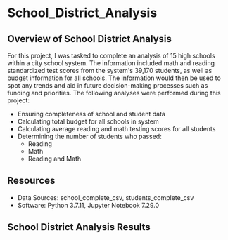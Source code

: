 # School_District_Analysis

## Overview of School District Analysis
For this project, I was tasked to complete an analysis of 15 high schools within a city school system. The information included math and reading standardized test scores from the system's 39,170 students, as well as budget information for all schools.  The information would then be used to spot any trends and aid in future decision-making processes such as funding and priorities. The following analyses were performed during this project:

 * Ensuring completeness of school and student data
 * Calculating total budget for all schools in system
 * Calculating average reading and math testing scores for all students
 * Determining the number of students who passed:
      + Reading
      + Math
      + Reading and Math
 


## Resources
- Data Sources: school_complete_csv, students_complete_csv
- Software: Python 3.7.11, Jupyter Notebook 7.29.0

## School District Analysis Results

